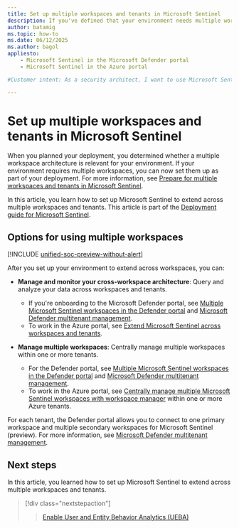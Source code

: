 ```yaml
---
title: Set up multiple workspaces and tenants in Microsoft Sentinel
description: If you've defined that your environment needs multiple workspaces, you now set up your multiple workspace architecture in Microsoft Sentinel.
author: batamig
ms.topic: how-to
ms.date: 06/12/2025
ms.author: bagol
appliesto:
    - Microsoft Sentinel in the Microsoft Defender portal
    - Microsoft Sentinel in the Azure portal

#Customer intent: As a security architect, I want to use Microsoft Sentinel across multiple workspaces so that I can efficiently monitor and analyze security data across my entire organization.

---
```


# Set up multiple workspaces and tenants in Microsoft Sentinel

When you planned your deployment, you determined whether a multiple workspace architecture is relevant for your environment. If your environment requires multiple workspaces, you can now set them up as part of your deployment. For more information, see [Prepare for multiple workspaces and tenants in Microsoft Sentinel](prepare-multiple-workspaces.md).

In this article, you learn how to set up Microsoft Sentinel to extend across multiple workspaces and tenants. This article is part of the [Deployment guide for Microsoft Sentinel](deploy-overview.md).

## Options for using multiple workspaces

[!INCLUDE [unified-soc-preview-without-alert](includes/unified-soc-preview-without-alert.md)]

After you set up your environment to extend across workspaces, you can:

- **Manage and monitor your cross-workspace architecture**: Query and analyze your data across workspaces and tenants.

  - If you're onboarding to the Microsoft Defender portal, see [Multiple Microsoft Sentinel workspaces in the Defender portal](workspaces-defender-portal.md) and [Microsoft Defender multitenant management](/defender-xdr/mto-overview).
  - To work in the Azure portal, see [Extend Microsoft Sentinel across workspaces and tenants](extend-sentinel-across-workspaces-tenants.md).

- **Manage multiple workspaces**:  Centrally manage multiple workspaces within one or more tenants.

  - For the Defender portal, see [Multiple Microsoft Sentinel workspaces in the Defender portal](workspaces-defender-portal.md) and [Microsoft Defender multitenant management](/defender-xdr/mto-overview).
  - To work in the Azure portal, see [Centrally manage multiple Microsoft Sentinel workspaces with workspace manager](workspace-manager.md)  within one or more Azure tenants.

For each tenant, the Defender portal allows you to connect to one primary workspace and multiple secondary workspaces for Microsoft Sentinel (preview). For more information, see [Microsoft Defender multitenant management](/defender-xdr/mto-overview).

## Next steps

In this article, you learned how to set up Microsoft Sentinel to extend across multiple workspaces and tenants.

> [!div class="nextstepaction"]
>>[Enable User and Entity Behavior Analytics (UEBA)](enable-entity-behavior-analytics.md)
